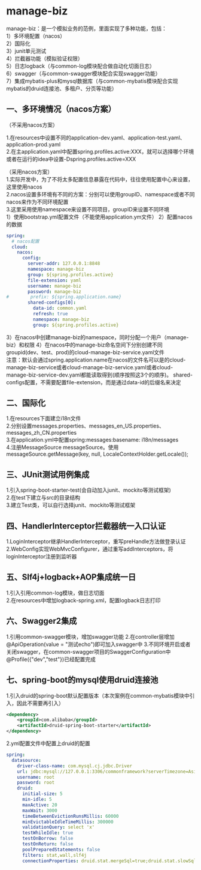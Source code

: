 # manage-biz
manage-biz：是一个模拟业务的范例，里面实现了多种功能，包括：  
1）多环境配置（nacos）  
2）国际化  
3）junit单元测试  
4）拦截器功能（模拟验证权限）  
5）日志logback（与common-log模块配合做自动化切面日志）  
6）swagger（与common-swagger模块配合实现swagger功能）  
7）集成mybatis-plus和mysql数据库（与common-mybatis模块配合实现mybatis的druid连接池、多租户、分页等功能）  

## 一、多环境情况（nacos方案）
（不采用nacos方案）

1.在resources中设置不同的application-dev.yaml、application-test.yaml、application-prod.yaml  
2.在主application.yaml中配置spring.profiles.active:XXX，就可以选择哪个环境或者在运行的idea中设置-Dspring.profiles.active=XXX

（采用nacos方案）  
1.实际开发中，为了不将太多配置信息暴露在代码中，往往使用配置中心来设置，这里使用nacos  
2.nacos设置多环境有不同的方案：分别可以使用groupID、namespace或者不同nacos来作为不同环境配置  
3.这里采用使用namespace来设置不同项目，groupID来设置不同环境  
1）使用bootstrap.yml配置文件（不能使用application.ym文件）
2）配置nacos的数据
```yaml
spring:
  # nacos配置
  cloud:
    nacos:
      config:
        server-addr: 127.0.0.1:8848
        namespace: manage-biz
        group: ${spring.profiles.active}
        file-extension: yaml
        username: manage-biz
        password: manage-biz
#        prefix: ${spring.application.name}
        shared-configs[0]:
          data-id: common.yaml
          refresh: true
          namespace: manage-biz
          group: ${spring.profiles.active}
```
3）在nacos中创建manage-biz的namespace，同时分配一个用户（manage-biz）和权限
4）在nacos中的manage-biz命名空间下分别创建不同groupid(dev、test、prod)的cloud-manage-biz-service.yaml文件  
注意：默认会通过spring.application.name在nacos的文件名可以是的cloud-manage-biz-service或者cloud-manage-biz-service.yaml或者cloud-manage-biz-service-dev.yaml都能读取得到(顺序按照这3个的顺序)。
shared-configs配置，不需要配置file-extension，而是通过data-id的后缀名来决定

## 二、国际化
1.在resources下面建立i18n文件  
2.分别设置messages.properties、messages_en_US.properties、messages_zh_CN.properties  
3.在application.yml中配置spring:messages:basename: i18n/messages  
4.注册MessageSource messageSource。使用messageSource.getMessage(key, null, LocaleContextHolder.getLocale());

## 三、JUnit测试用例集成
1.引入spring-boot-starter-test(会自动加入junit、mockito等测试框架)  
2.在test下建立与src的目录结构  
3.建立Test类，可以自行选择junit、mockito等测试框架

## 四、HandlerInterceptor拦截器统一入口认证
1.LoginInterceptor继承HandlerInterceptor，重写preHandle方法做登录认证  
2.WebConfig实现WebMvcConfigurer，通过重写addInterceptors，将loginInterceptor注册到监听器

## 五、Slf4j+logback+AOP集成统一日
1.引入引用common-log模块，做日志切面  
2.在resources中增加logback-spring.xml，配置logback日志打印  

## 六、Swagger2集成
1.引用common-swagger模块，增加swagger功能
2.在controller层增加@ApiOperation(value = "测试echo")即可加入swagger中
3.不同环境开启或者关闭swagger，在common-swagger项目的SwaggerConfiguration中@Profile({"dev","test"})已经配置完成

## 七、spring-boot的mysql使用druid连接池
1.引入druid的spring-boot默认配置版本（本次案例在common-mybatis模块中引入，因此不需要再引入）
```xml
<dependency>
    <groupId>com.alibaba</groupId>
    <artifactId>druid-spring-boot-starter</artifactId>
</dependency>
```
2.yml配置文件中配置上druid的配置
```yaml
spring:
  datasource:
    driver-class-name: com.mysql.cj.jdbc.Driver
    url: jdbc:mysql://127.0.0.1:3306/commonframework?serverTimezone=Asia/Shanghai&useUnicode=true&characterEncoding=utf-8&zeroDateTimeBehavior=convertToNull&useSSL=false&allowPublicKeyRetrieval=true
    username: root
    password: root
    druid:
      initial-size: 5
      min-idle: 5
      maxActive: 20
      maxWait: 3000
      timeBetweenEvictionRunsMillis: 60000
      minEvictableIdleTimeMillis: 300000
      validationQuery: select 'x'
      testWhileIdle: true
      testOnBorrow: false
      testOnReturn: false
      poolPreparedStatements: false
      filters: stat,wall,slf4j
      connectionProperties: druid.stat.mergeSql=true;druid.stat.slowSqlMillis=5000;socketTimeout=10000;connectTimeout=1200
```
